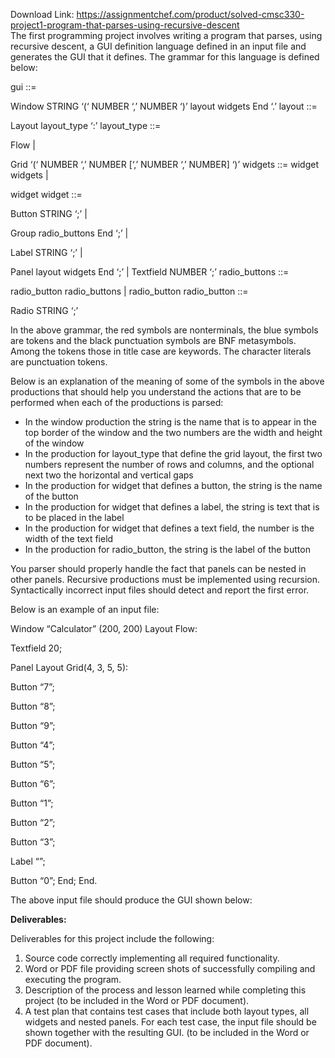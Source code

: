 Download Link: https://assignmentchef.com/product/solved-cmsc330-project1-program-that-parses-using-recursive-descent
<br>
The first programming project involves writing a program that parses, using recursive descent, a GUI definition language defined in an input file and generates the GUI that it defines. The grammar for this language is defined below:

gui ::=

Window STRING ‘(‘ NUMBER ‘,’ NUMBER ‘)’ layout widgets End ‘.’ layout ::=

Layout layout_type ‘:’ layout_type ::=

Flow |

Grid ‘(‘ NUMBER ‘,’ NUMBER [‘,’ NUMBER ‘,’ NUMBER] ‘)’ widgets ::=     widget widgets |

widget widget ::=

Button STRING ‘;’ |

Group radio_buttons End ‘;’ |

Label STRING ‘;’ |

Panel layout widgets End ‘;’ |     Textfield NUMBER ‘;’ radio_buttons ::=

radio_button radio_buttons |     radio_button radio_button ::=

Radio STRING ‘;’

In the above grammar, the red symbols are nonterminals, the blue symbols are tokens and the black punctuation symbols are BNF metasymbols. Among the tokens those in title case are keywords. The character literals are punctuation tokens.

Below is an explanation of the meaning of some of the symbols in the above productions that should help you understand the actions that are to be performed when each of the productions is parsed:

<ul>

 <li>In the window production the string is the name that is to appear in the top border of the window and the two numbers are the width and height of the window</li>

 <li>In the production for layout_type that define the grid layout, the first two numbers represent the number of rows and columns, and the optional next two the horizontal and vertical gaps</li>

 <li>In the production for widget that defines a button, the string is the name of the button</li>

 <li>In the production for widget that defines a label, the string is text that is to be placed in the label</li>

 <li>In the production for widget that defines a text field, the number is the width of the text field</li>

 <li>In the production for radio_button, the string is the label of the button</li>

</ul>

You parser should properly handle the fact that panels can be nested in other panels. Recursive productions must be implemented using recursion. Syntactically incorrect input files should detect and report the first error.

Below is an example of an input file:

Window “Calculator” (200, 200) Layout Flow:

Textfield 20;

Panel Layout Grid(4, 3, 5, 5):

Button “7”;

Button “8”;

Button “9”;

Button “4”;

Button “5”;

Button “6”;

Button “1”;

Button “2”;

Button “3”;

Label “”;

Button “0”;   End; End.

The above input file should produce the GUI shown below:




<strong>Deliverables: </strong>

Deliverables for this project include the following:

<ol>

 <li>Source code correctly implementing all required functionality.</li>

 <li>Word or PDF file providing screen shots of successfully compiling and executing the program.</li>

 <li>Description of the process and lesson learned while completing this project (to be included in the Word or PDF document).</li>

 <li>A test plan that contains test cases that include both layout types, all widgets and nested panels. For each test case, the input file should be shown together with the resulting GUI. (to be included in the Word or PDF document).</li>

</ol>








